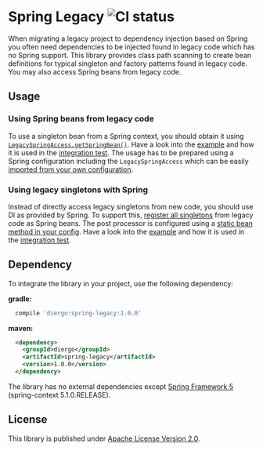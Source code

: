 Spring Legacy ![CI status](https://travis-ci.org/aburmeis/spring-legacy.svg)
=============

When migrating a legacy project to dependency injection based on Spring you often need dependencies to be injected
found in legacy code which has no Spring support. This library provides class path scanning to create bean definitions
for typical singleton and factory patterns found in legacy code. You may also access Spring beans from legacy code.


Usage
-----

### Using Spring beans from legacy code

To use a singleton bean from a Spring context, you should obtain it using
[`LegacySpringAccess.getSpringBean()`](src/main/java/diergo/spring/legacy/LegacySpringAccess.java).
Have a look into the [example](src/test/java/example/legacy/LegacyCodeUsingSpring.java) and how it is used in the
[integration test](src/test/java/example/IntegrationTest.java). The usage has to be prepared using a Spring
configuration including the `LegacySpringAccess` which can be easily
[imported from your own configuration](src/test/java/example/spring/SpringConfig.java).

### Using legacy singletons with Spring

Instead of directly access legacy singletons from new code, you should use DI as provided by Spring. To support this,
[register all singletons](src/main/java/diergo/spring/legacy/LegacySingletonsRegistryPostProcessor.java) from legacy
code as Spring beans. The post processor is configured using a
[static bean method in your config](src/test/java/example/spring/SpringConfig.java).
Have a look into the [example](src/test/java/example/spring/SpringBeanInjectedLegacy.java) and how it is used in the
[integration test](src/test/java/example/IntegrationTest.java).


Dependency
----------

To integrate the library in your project, use the following dependency:

**gradle:**

```gradle
  compile 'diergo:spring-legacy:1.0.0'
```

**maven:**
```xml
  <dependency>
    <groupId>diergo</groupId>
    <artifactId>spring-legacy</artifactId>
    <version>1.0.0</version>
  </dependency>
```

The library has no external dependencies except [Spring Framework 5](https://spring.io/projects/spring-framework) (spring-context 5.1.0.RELEASE).


License
-------

This library is published under [Apache License Version 2.0](LICENSE).